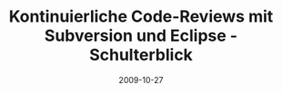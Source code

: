 ---
abstract: ''
authors:
- Mario Bernhart
- Christoph Mayerhofer
- Thomas Grechenig
date: '2009-10-27'
featured: false
links:
- name: Publik
  url: https://publik.tuwien.ac.at/showentry.php?ID=183784&lang=2
publication_types:
- '3'
publishDate: '2009-10-27'
specifics: null
title: Kontinuierliche Code-Reviews mit Subversion und Eclipse - Schulterblick
url_pdf: ''
---